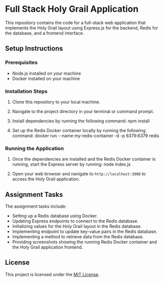 # Full Stack Holy Grail Application

This repository contains the code for a full-stack web application that implements the Holy Grail layout using Express.js for the backend, Redis for the database, and a frontend interface.

## Setup Instructions

### Prerequisites
- Node.js installed on your machine
- Docker installed on your machine

### Installation Steps
1. Clone this repository to your local machine.
2. Navigate to the project directory in your terminal or command prompt.
3. Install dependencies by running the following command: npm install

4. Set up the Redis Docker container locally by running the following command: docker run --name my-redis-container -d -p 6379:6379 redis



### Running the Application
1. Once the dependencies are installed and the Redis Docker container is running, start the Express server by running: node index.js


2. Open your web browser and navigate to `http://localhost:3000` to access the Holy Grail application.

## Assignment Tasks

The assignment tasks include:
- Setting up a Redis database using Docker.
- Updating Express endpoints to connect to the Redis database.
- Initializing values for the Holy Grail layout in the Redis database.
- Implementing endpoint to update key-value pairs in the Redis database.
- Implementing a method to retrieve data from the Redis database.
- Providing screenshots showing the running Redis Docker container and the Holy Grail application frontend.


## License

This project is licensed under the [MIT License](LICENSE).

